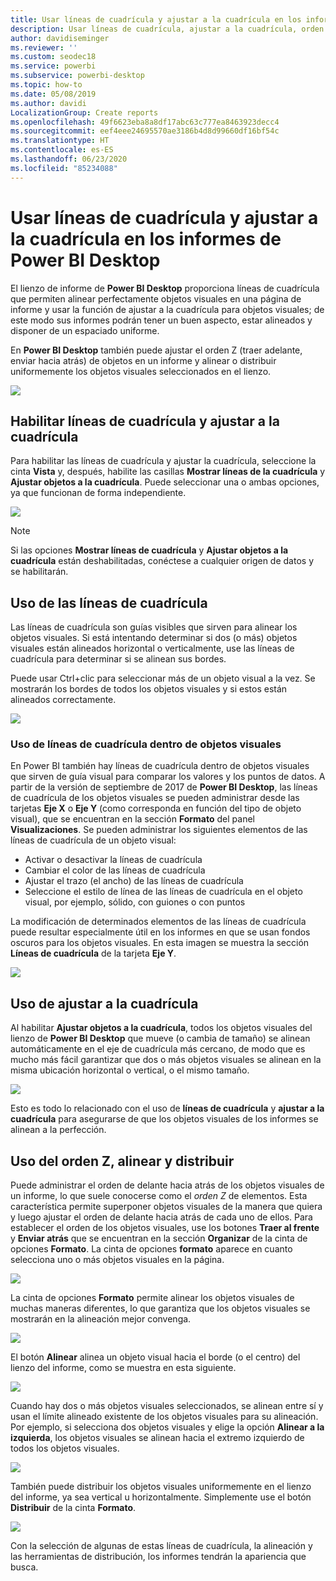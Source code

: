 ```yaml
---
title: Usar líneas de cuadrícula y ajustar a la cuadrícula en los informes de Power BI Desktop
description: Usar líneas de cuadrícula, ajustar a la cuadrícula, orden Z, alineación y distribución en los informes de Power BI Desktop
author: davidiseminger
ms.reviewer: ''
ms.custom: seodec18
ms.service: powerbi
ms.subservice: powerbi-desktop
ms.topic: how-to
ms.date: 05/08/2019
ms.author: davidi
LocalizationGroup: Create reports
ms.openlocfilehash: 49f6623eba8a8df17abc63c777ea8463923decc4
ms.sourcegitcommit: eef4eee24695570ae3186b4d8d99660df16bf54c
ms.translationtype: HT
ms.contentlocale: es-ES
ms.lasthandoff: 06/23/2020
ms.locfileid: "85234088"
---
```

# <a name="use-gridlines-and-snap-to-grid-in-power-bi-desktop-reports"></a>Usar líneas de cuadrícula y ajustar a la cuadrícula en los informes de Power BI Desktop
El lienzo de informe de **Power BI Desktop** proporciona líneas de cuadrícula que permiten alinear perfectamente objetos visuales en una página de informe y usar la función de ajustar a la cuadrícula para objetos visuales; de este modo sus informes podrán tener un buen aspecto, estar alineados y disponer de un espaciado uniforme.

En **Power BI Desktop** también puede ajustar el orden Z (traer adelante, enviar hacia atrás) de objetos en un informe y alinear o distribuir uniformemente los objetos visuales seleccionados en el lienzo.

![](media/desktop-gridlines-snap-to-grid/snap-to-grid_0.png)

## <a name="enabling-gridlines-and-snap-to-grid"></a>Habilitar líneas de cuadrícula y ajustar a la cuadrícula
Para habilitar las líneas de cuadrícula y ajustar la cuadrícula, seleccione la cinta **Vista** y, después, habilite las casillas **Mostrar líneas de la cuadrícula** y **Ajustar objetos a la cuadrícula**. Puede seleccionar una o ambas opciones, ya que funcionan de forma independiente.

![](media/desktop-gridlines-snap-to-grid/snap-to-grid_1.png)

> [!NOTE]
> Si las opciones **Mostrar líneas de cuadrícula** y **Ajustar objetos a la cuadrícula** están deshabilitadas, conéctese a cualquier origen de datos y se habilitarán.

## <a name="using-gridlines"></a>Uso de las líneas de cuadrícula
Las líneas de cuadrícula son guías visibles que sirven para alinear los objetos visuales. Si está intentando determinar si dos (o más) objetos visuales están alineados horizontal o verticalmente, use las líneas de cuadrícula para determinar si se alinean sus bordes.

Puede usar Ctrl+clic para seleccionar más de un objeto visual a la vez. Se mostrarán los bordes de todos los objetos visuales y si estos están alineados correctamente.

![](media/desktop-gridlines-snap-to-grid/snap-to-grid_2.png)

### <a name="using-gridlines-inside-visuals"></a>Uso de líneas de cuadrícula dentro de objetos visuales
En Power BI también hay líneas de cuadrícula dentro de objetos visuales que sirven de guía visual para comparar los valores y los puntos de datos. A partir de la versión de septiembre de 2017 de **Power BI Desktop**, las líneas de cuadrícula de los objetos visuales se pueden administrar desde las tarjetas **Eje X** o **Eje Y** (como corresponda en función del tipo de objeto visual), que se encuentran en la sección **Formato** del panel **Visualizaciones**. Se pueden administrar los siguientes elementos de las líneas de cuadrícula de un objeto visual:

* Activar o desactivar la líneas de cuadrícula
* Cambiar el color de las líneas de cuadrícula
* Ajustar el trazo (el ancho) de las líneas de cuadrícula
* Seleccione el estilo de línea de las líneas de cuadrícula en el objeto visual, por ejemplo, sólido, con guiones o con puntos

La modificación de determinados elementos de las líneas de cuadrícula puede resultar especialmente útil en los informes en que se usan fondos oscuros para los objetos visuales. En esta imagen se muestra la sección **Líneas de cuadrícula** de la tarjeta **Eje Y**.

![](media/desktop-gridlines-snap-to-grid/snap-to-grid_9.png)

## <a name="using-snap-to-grid"></a>Uso de ajustar a la cuadrícula
Al habilitar **Ajustar objetos a la cuadrícula**, todos los objetos visuales del lienzo de **Power BI Desktop** que mueve (o cambia de tamaño) se alinean automáticamente en el eje de cuadrícula más cercano, de modo que es mucho más fácil garantizar que dos o más objetos visuales se alinean en la misma ubicación horizontal o vertical, o el mismo tamaño.

![](media/desktop-gridlines-snap-to-grid/snap-to-grid_3.png)

Esto es todo lo relacionado con el uso de **líneas de cuadrícula** y **ajustar a la cuadrícula** para asegurarse de que los objetos visuales de los informes se alinean a la perfección.

## <a name="using-z-order-align-and-distribute"></a>Uso del orden Z, alinear y distribuir
Puede administrar el orden de delante hacia atrás de los objetos visuales de un informe, lo que suele conocerse como el *orden Z* de elementos. Esta característica permite superponer objetos visuales de la manera que quiera y luego ajustar el orden de delante hacia atrás de cada uno de ellos. Para establecer el orden de los objetos visuales, use los botones **Traer al frente** y **Enviar atrás** que se encuentran en la sección **Organizar** de la cinta de opciones **Formato**. La cinta de opciones **formato** aparece en cuanto selecciona uno o más objetos visuales en la página.

![](media/desktop-gridlines-snap-to-grid/snap-to-grid_4.png)

La cinta de opciones **Formato** permite alinear los objetos visuales de muchas maneras diferentes, lo que garantiza que los objetos visuales se mostrarán en la alineación mejor convenga.

![](media/desktop-gridlines-snap-to-grid/snap-to-grid_5.png)

El botón **Alinear** alinea un objeto visual hacia el borde (o el centro) del lienzo del informe, como se muestra en esta siguiente.

![](media/desktop-gridlines-snap-to-grid/snap-to-grid_6.png)

Cuando hay dos o más objetos visuales seleccionados, se alinean entre sí y usan el límite alineado existente de los objetos visuales para su alineación. Por ejemplo, si selecciona dos objetos visuales y elige la opción **Alinear a la izquierda**, los objetos visuales se alinean hacia el extremo izquierdo de todos los objetos visuales.

![](media/desktop-gridlines-snap-to-grid/snap-to-grid_7.png)

También puede distribuir los objetos visuales uniformemente en el lienzo del informe, ya sea vertical u horizontalmente. Simplemente use el botón **Distribuir** de la cinta **Formato**.

![](media/desktop-gridlines-snap-to-grid/snap-to-grid_8.png)

Con la selección de algunas de estas líneas de cuadrícula, la alineación y las herramientas de distribución, los informes tendrán la apariencia que busca.

